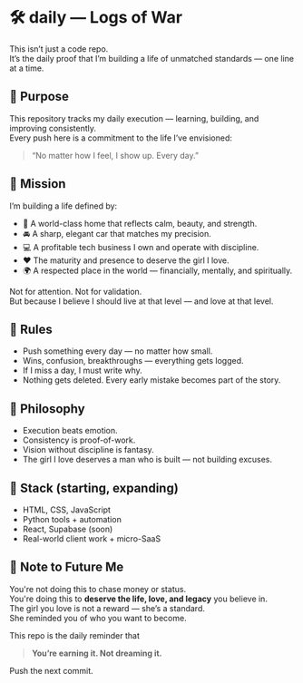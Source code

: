 # 🛠️ daily — Logs of War

This isn’t just a code repo.  
It’s the daily proof that I’m building a life of unmatched standards — one line at a time.

## 📅 Purpose

This repository tracks my daily execution — learning, building, and improving consistently.  
Every push here is a commitment to the life I’ve envisioned:

> “No matter how I feel, I show up. Every day.”

## 🎯 Mission

I’m building a life defined by:

- 🏡 A world-class home that reflects calm, beauty, and strength.
- 🚘 A sharp, elegant car that matches my precision.
- 💻 A profitable tech business I own and operate with discipline.
- ❤️ The maturity and presence to deserve the girl I love.
- 🌍 A respected place in the world — financially, mentally, and spiritually.

Not for attention. Not for validation.  
But because I believe I should live at that level — and love at that level.

## 📜 Rules

- Push something every day — no matter how small.
- Wins, confusion, breakthroughs — everything gets logged.
- If I miss a day, I must write why.
- Nothing gets deleted. Every early mistake becomes part of the story.

## 🧠 Philosophy

- Execution beats emotion.
- Consistency is proof-of-work.
- Vision without discipline is fantasy.
- The girl I love deserves a man who is built — not building excuses.

## 🧱 Stack (starting, expanding)

- HTML, CSS, JavaScript
- Python tools + automation
- React, Supabase (soon)
- Real-world client work + micro-SaaS

## 🔖 Note to Future Me

You're not doing this to chase money or status.  
You're doing this to **deserve the life, love, and legacy** you believe in.  
The girl you love is not a reward — she’s a standard.  
She reminded you of who you want to become.

This repo is the daily reminder that  
> **You’re earning it. Not dreaming it.**

Push the next commit.
